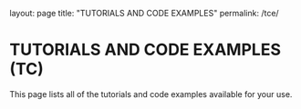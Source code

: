layout: page
title: "TUTORIALS AND CODE EXAMPLES"
permalink: /tce/

# TUTORIALS AND CODE EXAMPLES (TC)

This page lists all of the tutorials and code examples available for your use. 
  
